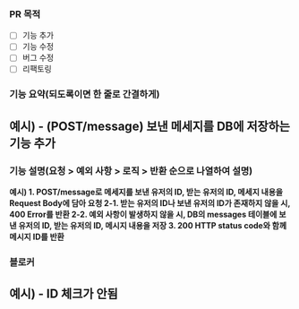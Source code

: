 ### PR 목적
- [ ] 기능 추가
- [ ] 기능 수정
- [ ] 버그 수정
- [ ] 리팩토링

### 기능 요약(되도록이면 한 줄로 간결하게)
**예시) - (POST/message) 보낸 메세지를 DB에 저장하는 기능 추가**
- 

### 기능 설명(요청 > 예외 사항 > 로직 > 반환 순으로 나열하여 설명)
**예시) 1. POST/message로 메세지를 보낸 유저의 ID, 받는 유저의 ID, 메세지 내용을 Request Body에 담아 요청
       2-1. 받는 유저의 ID나 보낸 유저의 ID가 존재하지 않을 시, 400 Error를 반환
       2-2. 예외 사항이 발생하지 않을 시, DB의 messages 테이블에 보낸 유저의 ID, 받는 유저의 ID, 메시지 내용을 저장
       3. 200 HTTP status code와 함께 메시지 ID를 반환**

### 블로커
**예시) - ID 체크가 안됨**
- 

